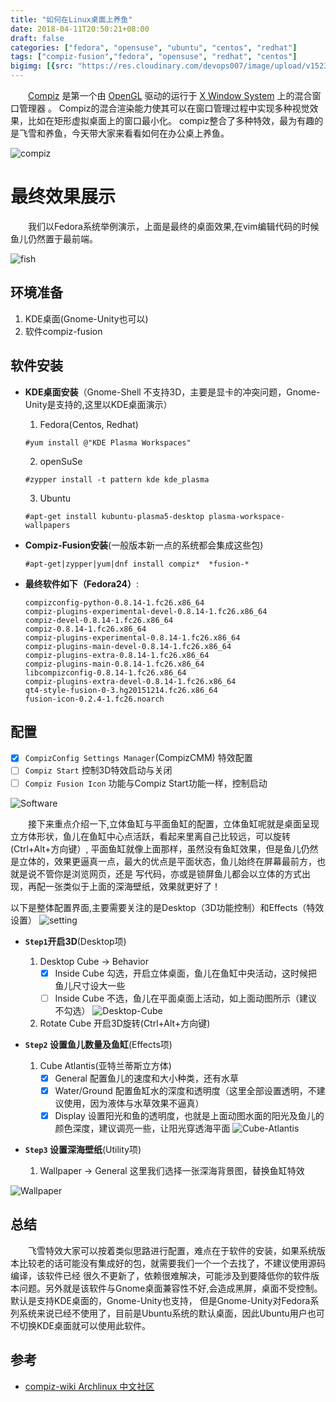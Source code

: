 ```yaml
---
title: "如何在Linux桌面上养鱼"
date: 2018-04-11T20:50:21+08:00
draft: false
categories: ["fedora", "opensuse", "ubuntu", "centos", "redhat"]
tags: ["compiz-fusion","fedora", "opensuse", "redhat", "centos"]
bigimg: [{src: "https://res.cloudinary.com/devops007/image/upload/v1523547959/basketball.jpg", desc: "苏州微软篮球对抗赛 Apr 10,2018"}]
---
```


&emsp;&emsp;[Compiz](http://wiki.compiz.org/) 是第一个由 [OpenGL](https://zh.wikipedia.org/wiki/OpenGL)
 驱动的运行于 [X Window System](https://zh.wikipedia.org/wiki/X_Window_System) 上的混合窗口管理器 。
 Compiz的混合渲染能力使其可以在窗口管理过程中实现多种视觉效果，比如在矩形虚拟桌面上的窗口最小化。
 compiz整合了多种特效，最为有趣的是飞雪和养鱼，今天带大家来看看如何在办公桌上养鱼。<br>

![compiz](https://res.cloudinary.com/devops007/image/upload/v1523446334/cube2.png)
<!--more-->


# 最终效果展示
&emsp;&emsp;我们以Fedora系统举例演示，上面是最终的桌面效果,在vim编辑代码的时候鱼儿仍然置于最前端。

![fish](https://res.cloudinary.com/devops007/image/upload/v1523446219/myFish.gif)



## 环境准备
1. KDE桌面(Gnome-Unity也可以)
2. 软件compiz-fusion

## 软件安装
- __KDE桌面安装__（Gnome-Shell 不支持3D，主要是显卡的冲突问题，Gnome-Unity是支持的,这里以KDE桌面演示）
    1. Fedora(Centos, Redhat)
    ```shell
    #yum install @"KDE Plasma Workspaces"
    ```

    2. openSuSe
    ```shell
    #zypper install -t pattern kde kde_plasma
    ```

    3. Ubuntu
    ```shell
    #apt-get install kubuntu-plasma5-desktop plasma-workspace-wallpapers
    ```

- __Compiz-Fusion安装__(一般版本新一点的系统都会集成这些包)
    ```shell
    #apt-get|zypper|yum|dnf install compiz*  *fusion-*
    ```

- __最终软件如下（Fedora24）__:

   ```
   compizconfig-python-0.8.14-1.fc26.x86_64
   compiz-plugins-experimental-devel-0.8.14-1.fc26.x86_64
   compiz-devel-0.8.14-1.fc26.x86_64
   compiz-0.8.14-1.fc26.x86_64
   compiz-plugins-experimental-0.8.14-1.fc26.x86_64
   compiz-plugins-main-devel-0.8.14-1.fc26.x86_64
   compiz-plugins-extra-0.8.14-1.fc26.x86_64
   compiz-plugins-main-0.8.14-1.fc26.x86_64
   libcompizconfig-0.8.14-1.fc26.x86_64
   compiz-plugins-extra-devel-0.8.14-1.fc26.x86_64
   qt4-style-fusion-0-3.hg20151214.fc26.x86_64
   fusion-icon-0.2.4-1.fc26.noarch
   ```

## 配置
- [X] `CompizConfig Settings Manager`(CompizCMM) 特效配置
- [ ] `Compiz Start` 控制3D特效启动与关闭
- [ ] `Compiz Fusion Icon` 功能与Compiz Start功能一样，控制启动

![Software](https://res.cloudinary.com/devops007/image/upload/v1523300794/compiz.png)

&emsp;&emsp;接下来重点介绍一下,立体鱼缸与平面鱼缸的配置，立体鱼缸呢就是桌面呈现立方体形状，鱼儿在鱼缸中心点活跃，看起来里离自己比较远，可以旋转(Ctrl+Alt+方向键）,
平面鱼缸就像上面那样，虽然没有鱼缸效果，但是鱼儿仍然是立体的，效果更逼真一点，最大的优点是平面状态，鱼儿始终在屏幕最前方，也就是说不管你是浏览网页，还是
写代码，亦或是锁屏鱼儿都会以立体的方式出现，再配一张类似于上面的深海壁纸，效果就更好了！

以下是整体配置界面,主要需要关注的是Desktop（3D功能控制）和Effects（特效设置）
![setting](https://res.cloudinary.com/devops007/image/upload/v1523534928/compiz_setting.png)

- __`Step1`开启3D__(Desktop项)
    1. Desktop Cube -> Behavior
        - [X] Inside Cube 勾选，开启立体桌面，鱼儿在鱼缸中央活动，这时候把鱼儿尺寸设大一些
        - [ ] Inside Cube 不选，鱼儿在平面桌面上活动，如上面动图所示（建议不勾选）
        ![Desktop-Cube](https://res.cloudinary.com/devops007/image/upload/v1523535787/Desktop-Cube.png)
    2. Rotate Cube 开启3D旋转(Ctrl+Alt+方向键)

- __`Step2` 设置鱼儿数量及鱼缸__(Effects项)
    1. Cube Atlantis(亚特兰蒂斯立方体)
        - [X] General 配置鱼儿的速度和大小种类，还有水草
        - [X] Water/Ground 配置鱼缸水的深度和透明度（这里全部设置透明，不建议使用，因为液体与水草效果不逼真）
        - [X] Display 设置阳光和鱼的透明度，也就是上面动图水面的阳光及鱼儿的颜色深度，建议调亮一些，让阳光穿透海平面
        ![Cube-Atlantis](https://res.cloudinary.com/devops007/image/upload/v1523535641/Cube-Atlantis.png)

- __`Step3` 设置深海壁纸__(Utility项)
    1. Wallpaper -> General 这里我们选择一张深海背景图，替换鱼缸特效

![Wallpaper](https://res.cloudinary.com/devops007/image/upload/v1523535703/Wallpaper.png)

## 总结
&emsp;&emsp;飞雪特效大家可以按着类似思路进行配置，难点在于软件的安装，如果系统版本比较老的话可能没有集成好的包，就需要我们一个一个去找了，不建议使用源码编译，该软件已经
很久不更新了，依赖很难解决，可能涉及到要降低你的软件版本问题。另外就是该软件与Gnome桌面兼容性不好,会造成黑屏，桌面不受控制。默认是支持KDE桌面的，Gnome-Unity也支持，
但是Gnome-Unity对Fedora系列系统来说已经不使用了，目前是Ubuntu系统的默认桌面，因此Ubuntu用户也可不切换KDE桌面就可以使用此软件。

## 参考

- [compiz-wiki Archlinux 中文社区](https://wiki.archlinux.org/index.php/Compiz_(%E7%AE%80%E4%BD%93%E4%B8%AD%E6%96%87)) <br><br><br>


